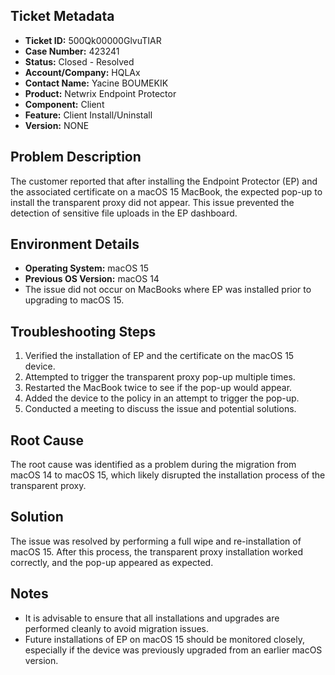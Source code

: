 ## Ticket Metadata
- **Ticket ID:** 500Qk00000GlvuTIAR
- **Case Number:** 423241
- **Status:** Closed - Resolved
- **Account/Company:** HQLAx
- **Contact Name:** Yacine BOUMEKIK
- **Product:** Netwrix Endpoint Protector
- **Component:** Client
- **Feature:** Client Install/Uninstall
- **Version:** NONE

## Problem Description
The customer reported that after installing the Endpoint Protector (EP) and the associated certificate on a macOS 15 MacBook, the expected pop-up to install the transparent proxy did not appear. This issue prevented the detection of sensitive file uploads in the EP dashboard.

## Environment Details
- **Operating System:** macOS 15
- **Previous OS Version:** macOS 14
- The issue did not occur on MacBooks where EP was installed prior to upgrading to macOS 15.

## Troubleshooting Steps
1. Verified the installation of EP and the certificate on the macOS 15 device.
2. Attempted to trigger the transparent proxy pop-up multiple times.
3. Restarted the MacBook twice to see if the pop-up would appear.
4. Added the device to the policy in an attempt to trigger the pop-up.
5. Conducted a meeting to discuss the issue and potential solutions.

## Root Cause
The root cause was identified as a problem during the migration from macOS 14 to macOS 15, which likely disrupted the installation process of the transparent proxy.

## Solution
The issue was resolved by performing a full wipe and re-installation of macOS 15. After this process, the transparent proxy installation worked correctly, and the pop-up appeared as expected.

## Notes
- It is advisable to ensure that all installations and upgrades are performed cleanly to avoid migration issues.
- Future installations of EP on macOS 15 should be monitored closely, especially if the device was previously upgraded from an earlier macOS version.